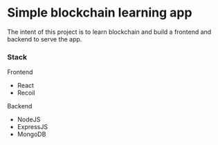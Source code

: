 # Simple blockchain learning app

The intent of this project is to learn blockchain and build a frontend and backend to serve the app.

### Stack

Frontend

- React
- Recoil

Backend

- NodeJS
- ExpressJS
- MongoDB
